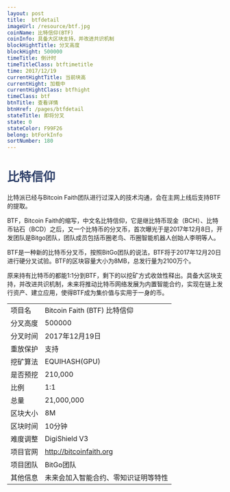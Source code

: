 ```yaml
---
layout: post
title:  btfdetail
imageUrl: /resource/btf.jpg
coinName: 比特信仰(BTF)
coinInfo: 具备大区块支持，并改进共识机制
blockHightTitle: 分叉高度
blockHight: 500000
timeTitle: 倒计时
timeTitleClass: btftimetitle
time: 2017/12/19
currentHightTitle: 当前块高
currentHight: 加载中
currentHightClass: btfhight
timeClass: btf
btnTitle: 查看详情
btnHref: /pages/btfdetail
stateTitle: 即将分叉
state: 0
stateColor: F99F26
belong: btForkInfo
sortNumber: 180
---
```

<h1 style="color: #2F416A">比特信仰</h1>
<p>比特派已经与Bitcoin Faith团队进行过深入的技术沟通，会在主网上线后支持BTF的提取。
</p>
<p>BTF，Bitcoin Faith的缩写，中文名比特信仰，它是继比特币现金（BCH）、比特币钻石（BCD）之后，又一个比特币的分叉币，首次曝光于是2017年12月8日，开发团队是Bitgo团队，团队成员包括币圈老鸟、币圈智能机器人创始人李明等人。
</p>
<p>BTF是一种新的比特币分叉币，按照BitGo团队的说法，BTF将于2017年12月20日进行硬分叉试验。BTF的区块容量大小为8MB，总发行量为2100万个。
</p>
<p>原来持有比特币的都能1:1分到BTF，剩下的以挖矿方式收敛性释出。具备大区块支持，并改进共识机制，未来将推动比特币网络发展为内置智能合约，实现在链上发行资产、建立应用，使得BTF成为集价值与实用于一身的币。
</p>
<table class="center">
  <tbody>
    <tr>
        <td class="tablehalf">项目名</td>
        <td class="tablehalf">Bitcoin Faith (BTF) 比特信仰</td>
    </tr>
    <tr>
        <td>分叉高度</td>
        <td>500000</td>
    </tr>
    <tr>
        <td>分叉时间</td>
        <td>2017年12月19日</td>
    </tr>
    <tr>
        <td>重放保护</td>
        <td>支持</td>
    </tr>
    <tr>
        <td>挖矿算法</td>
        <td>EQUIHASH(GPU)</td>
    </tr>
    <tr>
        <td>是否预挖</td>
        <td>210,000</td>
    </tr>
    <tr>
        <td>比例</td>
        <td>1:1</td>
    </tr>
    <tr>
        <td>总量</td>
        <td>21,000,000</td>
    </tr>
    <tr>
        <td>区块大小</td>
        <td>8M</td>
    </tr>
    <tr>
        <td>区块时间</td>
        <td>10分钟</td>
    </tr>
    <tr>
        <td>难度调整</td>
        <td>DigiShield V3</td>
    </tr>
    <tr>
        <td>项目官网</td>
        <td><a href="http://bitcoinfaith.org/" target="_blank">http://bitcoinfaith.org</a></td>
    </tr>
    <tr>
        <td>项目团队</td>
        <td>BitGo团队</td>
    </tr>
    <tr>
        <td>其他信息</td>
        <td>未来会加入智能合约、零知识证明等特性</td>
    </tr>
  </tbody>
</table>